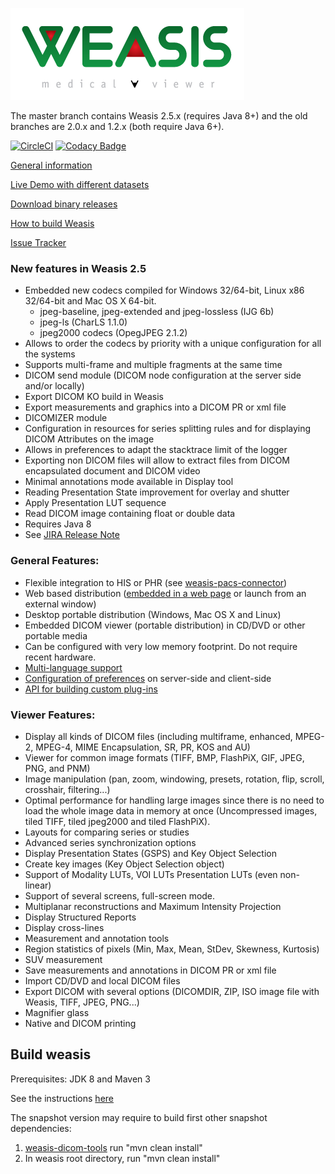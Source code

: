 ![Weasis](weasis-distributions/resources/images/about.png)

The master branch contains Weasis 2.5.x (requires Java 8+) and the old branches are 2.0.x and 1.2.x (both require Java 6+).

[![CircleCI](https://circleci.com/gh/nroduit/Weasis.svg?style=svg&circle-token=000f0e7422ddff1a5351499010c9075f18e55522)](https://circleci.com/gh/nroduit/Weasis) [![Codacy Badge](https://api.codacy.com/project/badge/Grade/50bdcb5275a84a9186a8e5d9d9d1b81d)](https://www.codacy.com/app/nicolas.roduit/Weasis?utm_source=github.com&amp;utm_medium=referral&amp;utm_content=nroduit/Weasis&amp;utm_campaign=Badge_Grade)

[General information](https://dcm4che.atlassian.net/wiki/display/WEA/Home)

[Live Demo with different datasets](https://dcm4che.atlassian.net/wiki/display/WEA/DICOM+Samples)

[Download binary releases](http://sourceforge.net/projects/dcm4che/files/Weasis)

[How to build Weasis](https://dcm4che.atlassian.net/wiki/display/WEA/Building+Weasis+from+source)

[Issue Tracker](http://www.dcm4che.org/jira/browse/WEA)


### New features in Weasis 2.5 ###
* Embedded new codecs compiled for Windows 32/64-bit, Linux x86 32/64-bit and Mac OS X 64-bit.    
	* jpeg-baseline, jpeg-extended and jpeg-lossless (IJG 6b)   
	* jpeg-ls (CharLS 1.1.0)   
	* jpeg2000 codecs (OpegJPEG 2.1.2)   
* Allows to order the codecs by priority with a unique configuration for all the systems
* Supports multi-frame and multiple fragments at the same time
* DICOM send module (DICOM node configuration at the server side and/or locally)
* Export DICOM KO build in Weasis
* Export measurements and graphics into a DICOM PR or xml file
* DICOMIZER module
* Configuration in resources for series splitting rules and for displaying DICOM Attributes on the image
* Allows in preferences to adapt the stacktrace limit of the logger
* Exporting non DICOM files will allow to extract files from DICOM encapsulated document and DICOM video
* Minimal annotations mode available in Display tool
* Reading Presentation State improvement for overlay and shutter
* Apply Presentation LUT sequence
* Read DICOM image containing float or double data
* Requires Java 8
* See [JIRA Release Note](http://www.dcm4che.org/jira/secure/ReleaseNote.jspa?projectId=10090&version=11282)

### General Features: ###
* Flexible integration to HIS or PHR (see [weasis-pacs-connector](https://github.com/nroduit/weasis-pacs-connector))
* Web based distribution ([embedded in a web page](https://github.com/nroduit/weasis-jnlp-distributions) or launch from an external window)
* Desktop portable distribution (Windows, Mac OS X and Linux)
* Embedded DICOM viewer (portable distribution) in CD/DVD or other portable media
* Can be configured with very low memory footprint. Do not require recent hardware.
* [Multi-language support](https://www.transifex.com/projects/p/weasis/)
* [Configuration of preferences](http://www.dcm4che.org/confluence/display/WEA/Weasis+Preferences) on server-side and client-side
* [API for building custom plug-ins](http://www.dcm4che.org/confluence/display/WEA/How+to+build+and+install+a+plug-in)

### Viewer Features: ###
* Display all kinds of DICOM files (including multiframe, enhanced, MPEG-2, MPEG-4, MIME Encapsulation, SR, PR, KOS and AU)
* Viewer for common image formats (TIFF, BMP, FlashPiX, GIF, JPEG, PNG, and PNM)
* Image manipulation (pan, zoom, windowing, presets, rotation, flip, scroll, crosshair, filtering...)
* Optimal performance for handling large images since there is no need to load the whole image data in memory at once (Uncompressed images, tiled TIFF, tiled jpeg2000 and tiled FlashPiX).
* Layouts for comparing series or studies
* Advanced series synchronization options
* Display Presentation States (GSPS) and Key Object Selection
* Create key images (Key Object Selection object)
* Support of Modality LUTs, VOI LUTs Presentation LUTs (even non-linear)
* Support of several screens, full-screen mode.
* Multiplanar reconstructions and Maximum Intensity Projection
* Display Structured Reports
* Display cross-lines
* Measurement and annotation tools
* Region statistics of pixels (Min, Max, Mean, StDev, Skewness, Kurtosis)
* SUV measurement
* Save measurements and annotations in DICOM PR or xml file
* Import CD/DVD and local DICOM files
* Export DICOM with several options (DICOMDIR, ZIP, ISO image file with Weasis, TIFF, JPEG, PNG...)
* Magnifier glass
* Native and DICOM printing

## Build weasis ##

Prerequisites: JDK 8 and Maven 3

See the instructions [here](http://www.dcm4che.org/confluence/display/WEA/Building+Weasis+from+source)

The snapshot version may require to build first other snapshot dependencies:   
1. [weasis-dicom-tools](https://github.com/nroduit/weasis-dicom-tools) run "mvn clean install"
1. In weasis root directory, run "mvn clean install"